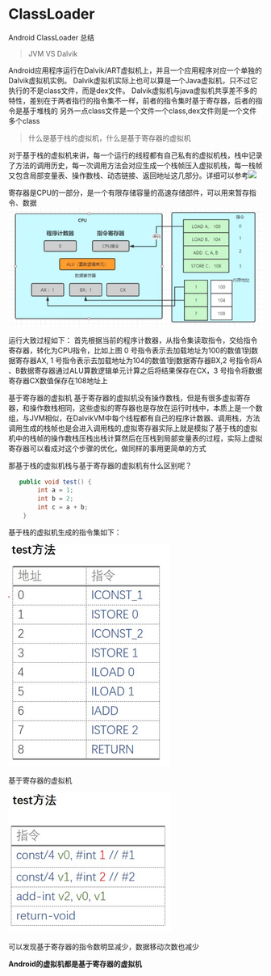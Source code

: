 # ClassLoader
Android ClassLoader 总结

> JVM VS  Dalvik

Android应用程序运行在Dalvik/ART虚拟机上，并且一个应用程序对应一个单独的Dalvik虚拟机实例。
Dalvik虚拟机实际上也可以算是一个Java虚拟机，只不过它执行的不是class文件，而是dex文件。
Dalvik虚拟机与java虚拟机共享差不多的特性，差别在于两者指行的指令集不一样，前者的指令集时基于寄存器，后者的指令是基于堆栈的 
另外一点class文件是一个文件一个class,dex文件则是一个文件多个class


> 什么是基于栈的虚拟机，什么是基于寄存器的虚拟机

对于基于栈的虚拟机来讲，每一个运行的线程都有自己私有的虚拟机栈，栈中记录了方法的调用历史，每一次调用方法会对应生成一个栈帧压入虚拟机栈，每一栈帧又包含局部变量表、操作数栈、动态链接、返回地址这几部分。详细可以参考![](https://github.com/ZhongXiaoHong/JVM)

寄存器是CPU的一部分，是一个有限存储容量的高速存储部件，可以用来暂存指令、数据
![](https://github.com/ZhongXiaoHong/ClassLoader/blob/master/61788888.jpg)

运行大致过程如下：
首先根据当前的程序计数器，从指令集读取指令，交给指令寄存器，转化为CPU指令，比如上图 0 号指令表示去加载地址为100的数值1到数据寄存器AX,
1 号指令表示去加载地址为104的数值1到数据寄存器BX,2 号指令将A 、B数据寄存器通过ALU算数逻辑单元计算之后将结果保存在CX，3 号指令将数据寄存器CX数值保存在108地址上


基于寄存器的虚拟机
基于寄存器的虚拟机没有操作数栈，但是有很多虚拟寄存器，和操作数栈相同，这些虚拟的寄存器也是存放在运行时栈中，本质上是一个数组，与JVM相似，在DalvikVM中每个线程都有自己的程序计数器、调用栈，方法调用生成的栈帧也是会进入调用栈的,虚拟寄存器实际上就是模拟了基于栈的虚拟机中的栈帧的操作数栈压栈出栈计算然后在压栈到局部变量表的过程，实际上虚拟寄存器可以看成对这个步骤的优化，做同样的事用更简单的方式

那基于栈的虚拟机栈与基于寄存器的虚拟机有什么区别呢？

```java
   public void test() {
        int a = 1;
        int b = 2;
        int c = a + b;
    }

```
基于栈的虚拟机生成的指令集如下：

![](https://github.com/ZhongXiaoHong/ClassLoader/blob/master/6179999999999999999.jpg)

基于寄存器的虚拟机

![](https://github.com/ZhongXiaoHong/ClassLoader/blob/master/617666666666666.jpg)

可以发现基于寄存器的指令数明显减少，数据移动次数也减少

**Android的虚拟机都是基于寄存器的虚拟机**











